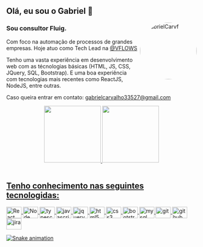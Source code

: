 ## Olá, eu sou o Gabriel 👋

<img align="right" alt="GabrielCarvf" height="150" top="100px" style="border-radius:999px;" src="https://media.discordapp.net/attachments/883468877315600457/1104742609970282506/IMG_2182.JPG">

### Sou consultor Fluig.

Com foco na automação de processos de grandes empresas. Hoje atuo como Tech Lead na [@VFLOWS](https://www.linkedin.com/company/vflows)

Tenho uma vasta experiência em desenvolvimento web com as técnologias básicas (HTML, JS, CSS, JQuery, SQL, Bootstrap).
E uma boa experiência com tecnologias mais recentes como ReactJS, NodeJS, entre outras.

Caso queira entrar em contato: gabrielcarvalho33527@gmail.com


  <div align="center">
    <a href="https://github.com/ranisales">
    <img height="150em" src="https://github-readme-stats.vercel.app/api?username=gabrielCarvf&show_icons=true&theme=dracula&include_all_commits=true&count_private=true"/>
    <img height="150em" src="https://github-readme-stats.vercel.app/api/top-langs/?username=gabrielCarvf&layout=compact&theme=dracula"/>
  </div>

  <div style="display: inline_block">
  
  <br>
  
  ## Tenho conhecimento nas seguintes tecnologidas: 
  
  <img align="center" alt="React" height="30" width="40" src="https://cdn.jsdelivr.net/gh/devicons/devicon/icons/react/react-original.svg" />
  <img align="center" alt="Node" height="30" width="40" src="https://cdn.jsdelivr.net/gh/devicons/devicon/icons/nodejs/nodejs-plain.svg" />
  <img align="center" alt="typescript" height="30" width="40" src="https://cdn.jsdelivr.net/gh/devicons/devicon/icons/typescript/typescript-plain.svg" />
  <img align="center" alt="javascript" height="30" width="40" src="https://cdn.jsdelivr.net/gh/devicons/devicon/icons/javascript/javascript-plain.svg" />
  <img align="center" alt="jquery" height="30" width="40" src="https://cdn.jsdelivr.net/gh/devicons/devicon/icons/jquery/jquery-plain.svg" />
  <img align="center" alt="html5" height="30" width="40" src="https://cdn.jsdelivr.net/gh/devicons/devicon/icons/html5/html5-plain.svg" />
  <img align="center" alt="css3" height="30" width="40" src="https://cdn.jsdelivr.net/gh/devicons/devicon/icons/css3/css3-plain.svg" />
  <img align="center" alt="bootstrap" height="30" width="40" src="https://cdn.jsdelivr.net/gh/devicons/devicon/icons/bootstrap/bootstrap-plain.svg" />
  <img align="center" alt="mysql" height="30" width="40" src="https://cdn.jsdelivr.net/gh/devicons/devicon/icons/mysql/mysql-plain.svg" />  
  <img align="center" alt="git" height="30" width="40" src="https://cdn.jsdelivr.net/gh/devicons/devicon/icons/git/git-plain.svg" />
  <img align="center" alt="github" height="30" width="40" src="https://cdn.jsdelivr.net/gh/devicons/devicon/icons/github/github-original.svg" />
  <img align="center" alt="jira" height="30" width="40" src="https://cdn.jsdelivr.net/gh/devicons/devicon/icons/jira/jira-plain.svg" />

</div>

![Snake animation](https://github.com/GabrielCarvf/GabrielCarvf/blob/output/github-contribution-grid-snake.svg)

